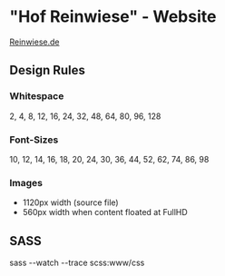 # "Hof Reinwiese" - Website

[Reinwiese.de](https://reinwiese.de/)

## Design Rules

### Whitespace

2, 4, 8, 12, 16, 24, 32, 48, 64, 80, 96, 128

### Font-Sizes

10, 12, 14, 16, 18, 20, 24, 30, 36, 44, 52, 62, 74, 86, 98

### Images

- 1120px width (source file)
- 560px width when content floated at FullHD

## SASS

sass --watch --trace scss:www/css
